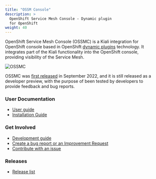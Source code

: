 ```yaml
---
title: "OSSM Console"
description: >
  OpenShift Service Mesh Console - Dynamic plugin
  for OpenShift
weight: 40
---
```


OpenShift Service Mesh Console (OSSMC) is a Kiali integration for OpenShift console based in OpenShift [dynamic plugins](https://docs.openshift.com/container-platform/4.11/web_console/dynamic-plug-ins.html) technology. 
It integrates part of the Kiali functionality into the OpenShift console, providing visibility of the Service Mesh.

![OSSMC](/images/documentation/integration/ossmc.png)
 
OSSMC was [first released](https://cloud.redhat.com/blog/introducing-the-openshift-service-mesh-console-a-developer-preview) in September 2022, and it is still released as a developer preview, with the purpose of been tested by developers to provide feedback and bug reports. 

### User Documentation
* [User guide](https://github.com/kiali/openshift-servicemesh-plugin/blob/main/docs/users-guide.md)
* [Installation Guide](https://github.com/kiali/openshift-servicemesh-plugin/blob/main/docs/install-guide.md)

### Get Involved
* [Development guide](https://github.com/kiali/openshift-servicemesh-plugin/blob/main/README.md)
* [Create a bug report or an Improvement Request](https://github.com/kiali/openshift-servicemesh-plugin/issues/new)
* [Contribute with an issue](https://github.com/kiali/openshift-servicemesh-plugin/issues)

### Releases
* [Release list](https://github.com/kiali/openshift-servicemesh-plugin/releases)